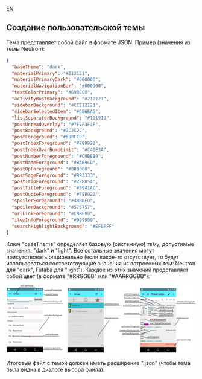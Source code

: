 [EN](https://github.com/miku-nyan/Overchan-Theme/blob/master/docs/Custom-Themes-en.md)

## Создание пользовательской темы

Тема представляет собой файл в формате JSON.
Пример (значения из темы Neutron):

```json
{
  "baseTheme": "dark",
  "materialPrimary": "#212121",
  "materialPrimaryDark": "#000000",
  "materialNavigationBar": "#000000",
  "textColorPrimary": "#698CC0",
  "activityRootBackground": "#212121",
  "sidebarBackground": "#CC212121",
  "sidebarSelectedItem": "#6E6EA5",
  "listSeparatorBackground": "#191919",
  "postUnreadOverlay": "#7F7F3F3F",
  "postBackground": "#2C2C2C",
  "postForeground": "#698CC0",
  "postIndexForeground": "#789922",
  "postIndexOverBumpLimit": "#C41E3A",
  "postNumberForeground": "#C9BE89",
  "postNameForeground": "#B4B9CD",
  "postOpForeground": "#008000",
  "postSageForeground": "#993333",
  "postTripForeground": "#228854",
  "postTitleForeground": "#3941AC",
  "postQuoteForeground": "#789922",
  "spoilerForeground": "#48B0FD",
  "spoilerBackground": "#575757",
  "urlLinkForeground": "#C9BE89",
  "itemInfoForeground": "#999999",
  "searchHighlightBackground": "#EF0FFF"
}
```

Ключ "baseTheme" определяет базовую (системную) тему, допустимые значения: "dark" и "light".
Все остальные значения могут присутствовать опционально (если какое-то отсутствует, то будут использоваться соответствующие значения из встроенных тем: Neutron для "dark", Futaba для "light"). Каждое из этих значений представляет собой цвет (в формате "#RRGGBB" или "#AARRGGBB"):

![colors](https://github.com/miku-nyan/Overchan-Themes/raw/master/docs/Custom-Themes-pic.png)

Итоговый файл с темой должен иметь расширение ".json" (чтобы тема была видна в диалоге выбора файла).
